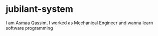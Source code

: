 # jubilant-system
I am Asmaa Qassim, I worked as Mechanical Engineer and wanna learn software programming 
